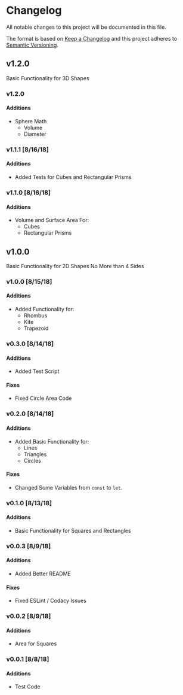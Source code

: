 # Changelog
All notable changes to this project will be documented in this file.

The format is based on [Keep a Changelog](http://keepachangelog.com/en/1.0.0/)
and this project adheres to [Semantic Versioning](http://semver.org/spec/v2.0.0.html).

## v1.2.0
Basic Functionality for 3D Shapes

### v1.2.0
#### Additions
- Sphere Math
    - Volume
    - Diameter

### v1.1.1 [8/16/18]
#### Additions
- Added Tests for Cubes and Rectangular Prisms

### v1.1.0 [8/16/18]
#### Additions
- Volume and Surface Area For:
    - Cubes
    - Rectangular Prisms

## v1.0.0
Basic Functionality for 2D Shapes No More than 4 Sides

### v1.0.0 [8/15/18]
#### Additions
- Added Functionality for:
    - Rhombus
    - Kite
    - Trapezoid

### v0.3.0 [8/14/18]
#### Additions
- Added Test Script

#### Fixes
- Fixed Circle Area Code

### v0.2.0 [8/14/18]
#### Additions
- Added Basic Functionality for: 
    - Lines 
    - Triangles
    - Circles

#### Fixes
- Changed Some Variables from `const` to `let`.

### v0.1.0 [8/13/18]
#### Additions
- Basic Functionality for Squares and Rectangles

### v0.0.3 [8/9/18]
#### Additions
- Added Better README

#### Fixes
- Fixed ESLint / Codacy Issues

### v0.0.2 [8/9/18]
#### Additions
- Area for Squares

### v0.0.1 [8/8/18]
#### Additions
- Test Code